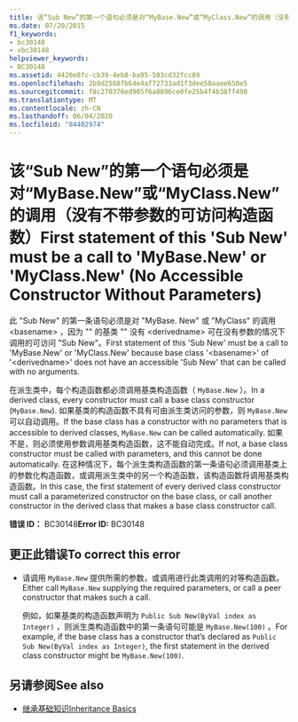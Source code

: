 ```yaml
---
title: 该“Sub New”的第一个语句必须是对“MyBase.New”或“MyClass.New”的调用（没有不带参数的可访问构造函数）
ms.date: 07/20/2015
f1_keywords:
- bc30148
- vbc30148
helpviewer_keywords:
- BC30148
ms.assetid: 4426e8fc-cb39-4eb8-ba95-503cd32fcc89
ms.openlocfilehash: 2b9d2568fb64e4af72733ad1f3dee58aaee650e5
ms.sourcegitcommit: f8c270376ed905f6a8896ce0fe25b4f4b38ff498
ms.translationtype: MT
ms.contentlocale: zh-CN
ms.lasthandoff: 06/04/2020
ms.locfileid: "84402974"
---
```

# <a name="first-statement-of-this-sub-new-must-be-a-call-to-mybasenew-or-myclassnew-no-accessible-constructor-without-parameters"></a><span data-ttu-id="2f880-102">该“Sub New”的第一个语句必须是对“MyBase.New”或“MyClass.New”的调用（没有不带参数的可访问构造函数）</span><span class="sxs-lookup"><span data-stu-id="2f880-102">First statement of this 'Sub New' must be a call to 'MyBase.New' or 'MyClass.New' (No Accessible Constructor Without Parameters)</span></span>
<span data-ttu-id="2f880-103">此 "Sub New" 的第一条语句必须是对 "MyBase. New" 或 "MyClass" 的调用 \<basename> ，因为 "" 的基类 "" 没有 \<derivedname> 可在没有参数的情况下调用的可访问 "Sub New"。</span><span class="sxs-lookup"><span data-stu-id="2f880-103">First statement of this 'Sub New' must be a call to 'MyBase.New' or 'MyClass.New' because base class '\<basename>' of '\<derivedname>' does not have an accessible 'Sub New' that can be called with no arguments.</span></span>  
  
 <span data-ttu-id="2f880-104">在派生类中，每个构造函数都必须调用基类构造函数（ `MyBase.New` ）。</span><span class="sxs-lookup"><span data-stu-id="2f880-104">In a derived class, every constructor must call a base class constructor (`MyBase.New`).</span></span> <span data-ttu-id="2f880-105">如果基类的构造函数不具有可由派生类访问的参数，则 `MyBase.New` 可以自动调用。</span><span class="sxs-lookup"><span data-stu-id="2f880-105">If the base class has a constructor with no parameters that is accessible to derived classes, `MyBase.New` can be called automatically.</span></span> <span data-ttu-id="2f880-106">如果不是，则必须使用参数调用基类构造函数，这不能自动完成。</span><span class="sxs-lookup"><span data-stu-id="2f880-106">If not, a base class constructor must be called with parameters, and this cannot be done automatically.</span></span> <span data-ttu-id="2f880-107">在这种情况下，每个派生类构造函数的第一条语句必须调用基类上的参数化构造函数，或调用派生类中的另一个构造函数，该构造函数将调用基类构造函数。</span><span class="sxs-lookup"><span data-stu-id="2f880-107">In this case, the first statement of every derived class constructor must call a parameterized constructor on the base class, or call another constructor in the derived class that makes a base class constructor call.</span></span>  
  
 <span data-ttu-id="2f880-108">**错误 ID：** BC30148</span><span class="sxs-lookup"><span data-stu-id="2f880-108">**Error ID:** BC30148</span></span>  
  
## <a name="to-correct-this-error"></a><span data-ttu-id="2f880-109">更正此错误</span><span class="sxs-lookup"><span data-stu-id="2f880-109">To correct this error</span></span>  
  
- <span data-ttu-id="2f880-110">请调用 `MyBase.New` 提供所需的参数，或调用进行此类调用的对等构造函数。</span><span class="sxs-lookup"><span data-stu-id="2f880-110">Either call `MyBase.New` supplying the required parameters, or call a peer constructor that makes such a call.</span></span>  
  
     <span data-ttu-id="2f880-111">例如，如果基类的构造函数声明为 `Public Sub New(ByVal index as Integer)` ，则派生类构造函数中的第一条语句可能是 `MyBase.New(100)` 。</span><span class="sxs-lookup"><span data-stu-id="2f880-111">For example, if the base class has a constructor that’s declared as `Public Sub New(ByVal index as Integer)`, the first statement in the derived class constructor might be `MyBase.New(100)`.</span></span>  
  
## <a name="see-also"></a><span data-ttu-id="2f880-112">另请参阅</span><span class="sxs-lookup"><span data-stu-id="2f880-112">See also</span></span>

- [<span data-ttu-id="2f880-113">继承基础知识</span><span class="sxs-lookup"><span data-stu-id="2f880-113">Inheritance Basics</span></span>](../../programming-guide/language-features/objects-and-classes/inheritance-basics.md)

